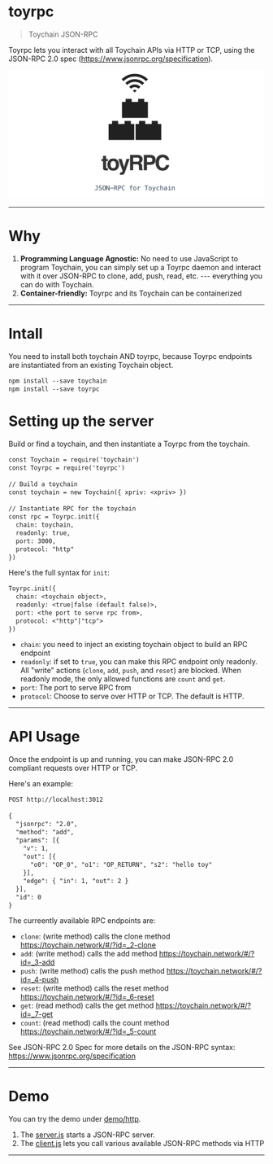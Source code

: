 # toyrpc

> Toychain JSON-RPC

Toyrpc lets you interact with all Toychain APIs via HTTP or TCP, using the JSON-RPC 2.0 spec (https://www.jsonrpc.org/specification).

![poster](poster.png)

---

# Why

1. **Programming Language Agnostic:** No need to use JavaScript to program Toychain, you can simply set up a Toyrpc daemon and interact with it over JSON-RPC to clone, add, push, read, etc. --- everything you can do with Toychain.
2. **Container-friendly:** Toyrpc and its Toychain can be containerized

---

# Intall

You need to install both toychain AND toyrpc, because Toyrpc endpoints are instantiated from an existing Toychain object.

```
npm install --save toychain
npm install --save toyrpc
```

# Setting up the server

Build or find a toychain, and then instantiate a Toyrpc from the toychain.

```
const Toychain = require('toychain')
const Toyrpc = require('toyrpc')

// Build a toychain
const toychain = new Toychain({ xpriv: <xpriv> })

// Instantiate RPC for the toychain
const rpc = Toyrpc.init({
  chain: toychain,
  readonly: true,
  port: 3000,
  protocol: "http"
})
```

Here's the full syntax for `init`:

```
Toyrpc.init({
  chain: <toychain object>,
  readonly: <true|false (default false)>,
  port: <the port to serve rpc from>,
  protocol: <"http"|"tcp">
})
```

- `chain`: you need to inject an existing toychain object to build an RPC endpoint
- `readonly`: if set to `true`, you can make this RPC endpoint only readonly. All "write" actions (`clone`, `add`, `push`, and `reset`) are blocked. When readonly mode, the only allowed functions are `count` and `get`.
- `port`: The port to serve RPC from
- `protocol`: Choose to serve over HTTP or TCP. The default is HTTP.

---

# API Usage

Once the endpoint is up and running, you can make JSON-RPC 2.0 compliant requests over HTTP or TCP.

Here's an example:

```
POST http://localhost:3012

{
  "jsonrpc": "2.0",
  "method": "add",
  "params": [{
    "v": 1,
    "out": [{
      "o0": "OP_0", "o1": "OP_RETURN", "s2": "hello toy"
    }],
    "edge": { "in": 1, "out": 2 }
  }],
  "id": 0
}
```

The curreently available RPC endpoints are:

- `clone`: (write method) calls the clone method https://toychain.network/#/?id=_2-clone
- `add`: (write method) calls the add method https://toychain.network/#/?id=_3-add
- `push`: (write method) calls the push method https://toychain.network/#/?id=_4-push
- `reset`: (write method) calls the reset method https://toychain.network/#/?id=_6-reset
- `get`: (read method) calls the get method https://toychain.network/#/?id=_7-get
- `count`: (read method) calls the count method https://toychain.network/#/?id=_5-count

See JSON-RPC 2.0 Spec for more details on the JSON-RPC syntax: https://www.jsonrpc.org/specification

---

# Demo

You can try the demo under [demo/http](demo/http).

1. The [server.js](demo/http/server.js) starts a JSON-RPC server.
2. The [client.js](demo/http/client.js) lets you call various available JSON-RPC methods via HTTP

---
